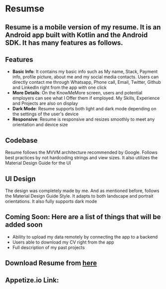 # Resumse
## Resume is a mobile version of my resume. It is an Android app built with Kotlin and the Android SDK. It has many features as follows.

## Features
- **Basic Info**: It contains my basic info such as My name, Stack, Payment info, profile picture, about me and my social media contacts. Users can directly contact me through Whatsapp, Phone call, Email, Twitter, Github and LinkedIn right from the app with one click
- **More Details**: On the KnowMeMore screen, users and potential employers can see what I Offer them if employed. My Skills, Experience and Projects are also on display
- **Dark Mode**: Resume supports both light and dark mode depending on the settings of the user's device
- **Responsive**: Resume is responsive and resizes smoothly to meet any orientation and device size 

## Codebase
Resume follows the MVVM architecture recommended by Google. Follows best practices by not hardcoding strings and view sizes. It also utilizes the Material Design Guide for the UI

## UI Design
The design was completely made by me. And as mentioned before, follows the Material Design Guide Style. It adapts to both landscape and portrait orientations. It also fully supports dark mode

## Coming Soon: Here are a list of things that  will be added soon
-	Ability to upload my data remotely by connecting the app to a backend
-	Users able to download my CV right from the app
-	Full description of my past projects

## Download Resume from [here](https://drive.google.com/file/d/1S8KDdxgeS2IbmAQyh2nuw_34iW8S8zT0/view?usp=sharing)

## Appetize.io Link:



